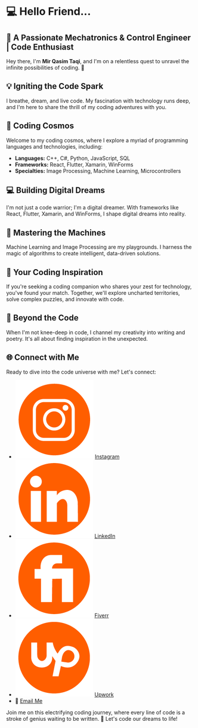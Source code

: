 # 💻 Hello Friend...

## 🚀 A Passionate Mechatronics & Control Engineer | Code Enthusiast

Hey there, I'm **Mir Qasim Taqi**, and I'm on a relentless quest to unravel the infinite possibilities of coding. 🌟

## 💡 Igniting the Code Spark

I breathe, dream, and live code. My fascination with technology runs deep, and I'm here to share the thrill of my coding adventures with you.

## 🌌 Coding Cosmos

Welcome to my coding cosmos, where I explore a myriad of programming languages and technologies, including:

- **Languages:** C++, C#, Python, JavaScript, SQL
- **Frameworks:** React, Flutter, Xamarin, WinForms
- **Specialties:** Image Processing, Machine Learning, Microcontrollers


## 💻 Building Digital Dreams

I'm not just a code warrior; I'm a digital dreamer. With frameworks like React, Flutter, Xamarin, and WinForms, I shape digital dreams into reality.

## 🤖 Mastering the Machines

Machine Learning and Image Processing are my playgrounds. I harness the magic of algorithms to create intelligent, data-driven solutions.

## 🌟 Your Coding Inspiration

If you're seeking a coding companion who shares your zest for technology, you've found your match. Together, we'll explore uncharted territories, solve complex puzzles, and innovate with code.

## 📝 Beyond the Code

When I'm not knee-deep in code, I channel my creativity into writing and poetry. It's all about finding inspiration in the unexpected.

## 🌐 Connect with Me

Ready to dive into the code universe with me? Let's connect:

- [![Instagram](./resources/instagram.png)](https://instagram.com/taqimirtaqi) [Instagram](https://instagram.com/taqimirtaqi)
- [![LinkedIn](./resources/linked.png)](https://www.linkedin.com/in/mirtaqi) [LinkedIn](https://www.linkedin.com/in/mirtaqi)
- [![Fiverr](./resources/fiverr.png)](https://www.fiverr.com/qasimtaqi) [Fiverr](https://www.fiverr.com/qasimtaqi)
- [![Upwork](./resources/upwork.png)](https://upwork.com/freelancers/qasimtaqi) [Upwork](https://upwork.com/freelancers/qasimtaqi)
- 📧 [Email Me](mailto:mirtaqi94@gmail.com)

Join me on this electrifying coding journey, where every line of code is a stroke of genius waiting to be written. 🚀 Let's code our dreams to life!
